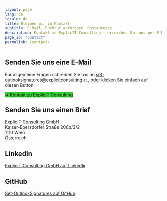 ```yaml
---
layout: page
lang: de
locale: de
title: Bleiben wir in Kontakt
subtitle: E-Mail, Rückruf anfordern, Postadresse
description: Kontakt zu ExplicIT Consulting – erreichen Sie uns per E-Mail, fordern Sie einen Rückruf an oder senden Sie einen Brief. Finden Sie unsere LinkedIn- und GitHub-Links für weitere Kontaktmöglichkeiten.
page_id: "contact"
permalink: /contact/
---
```

<h2>Senden Sie uns eine E-Mail</h2>
<p>
  Für allgemeine Fragen schreiben Sie uns an 
  <a href="mailto:set-outlooksignatures@explicitconsulting.at">
    set-outlooksignatures@explicitconsulting.at
  </a>, oder klicken Sie einfach auf diesen Button:
</p>
<p>
  <a href="mailto:set-outlooksignatures@explicitconsulting.at" class="button is-link is-normal is-hovered has-text-black" style="background-color: limegreen">
    ➔ Kontakt zu ExplicIT Consulting
  </a>
</p>

<h2>Senden Sie uns einen Brief</h2>
<p>
  ExplicIT Consulting GmbH<br>
  Kaiser-Ebersdorfer Straße 206b/3/2<br>
  1110 Wien<br>
  Österreich
</p>

<h2>LinkedIn</h2>
<p>
  <a href="https://www.linkedin.com/company/explicit-consulting-gmbh">
    ExplicIT Consulting GmbH auf LinkedIn
  </a>
</p>

<h2>GitHub</h2>
<p>
  <a href="https://github.com/Set-OutlookSignatures">
    Set-OutlookSignatures auf GitHub
  </a>
</p>
